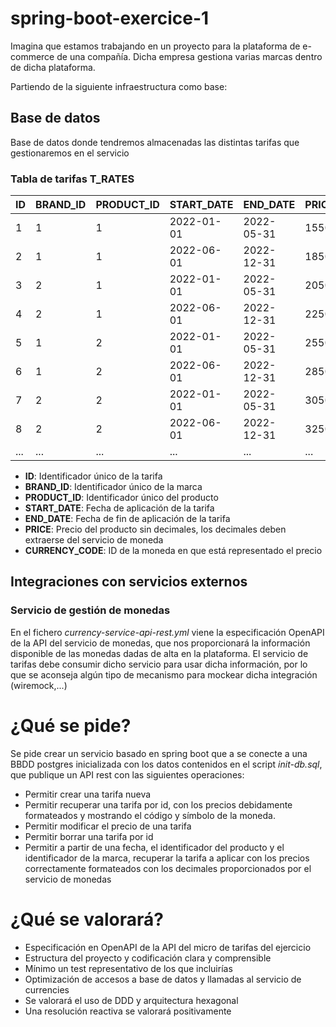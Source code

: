# spring-boot-exercice-1

Imagina que estamos trabajando en un proyecto para la plataforma de e-commerce de una compañía. Dicha empresa gestiona varias marcas dentro de dicha plataforma.

Partiendo de la siguiente infraestructura como base:

## Base de datos

Base de datos donde tendremos almacenadas las distintas tarifas que gestionaremos en el servicio

### Tabla de tarifas **T_RATES**

| ID | BRAND_ID | PRODUCT_ID | START_DATE | END_DATE   | PRICE | CURRENCY_CODE |
|----| -------- | ---------- | ---------- | ---------- | ----- | ------------- |
| 1  | 1        | 1          | 2022-01-01 | 2022-05-31 | 1550 | EUR           |
| 2  | 1        | 1          | 2022-06-01 | 2022-12-31 | 1850 | USD           |
| 3  | 2        | 1          | 2022-01-01 | 2022-05-31 | 2050 | EUR           |
| 4  | 2        | 1          | 2022-06-01 | 2022-12-31 | 2250 | USD           |
| 5  | 1        | 2          | 2022-01-01 | 2022-05-31 | 2550 | EUR           |
| 6  | 1        | 2          | 2022-06-01 | 2022-12-31 | 2850 | USD           |
| 7  | 2        | 2          | 2022-01-01 | 2022-05-31 | 3050 | EUR           |
| 8  | 2        | 2          | 2022-06-01 | 2022-12-31 | 3250 | USD           |
| ...| ...      | ...        | ...        | ...        | ...  | ...           |

* **ID**: Identificador único de la tarifa
* **BRAND_ID**: Identificador único de la marca
* **PRODUCT_ID**: Identificador único del producto
* **START_DATE**: Fecha de aplicación de la tarifa
* **END_DATE**: Fecha de fin de aplicación de la tarifa
* **PRICE**: Precio del producto sin decimales, los decimales deben extraerse del servicio de moneda
* **CURRENCY_CODE**: ID de la moneda en que está representado el precio

## Integraciones con servicios externos

### Servicio de gestión de monedas

En el fichero *currency-service-api-rest.yml* viene la especificación OpenAPI de la API del servicio de monedas, que nos proporcionará la información disponible de las monedas dadas de alta en la plataforma. El servicio de tarifas debe consumir dicho servicio para usar dicha información, por lo que se aconseja algún tipo de mecanismo para mockear dicha integración (wiremock,...)

# ¿Qué se pide?
Se pide crear un servicio basado en spring boot que a se conecte a una BBDD postgres inicializada con los datos contenidos en el script *init-db.sql*, que publique un API rest con las siguientes operaciones:

* Permitir crear una tarifa nueva
* Permitir recuperar una tarifa por id, con los precios debidamente formateados y mostrando el código y símbolo de la moneda.
* Permitir modificar el precio de una tarifa
* Permitir borrar una tarifa por id
* Permitir a partir de una fecha, el identificador del producto y el identificador de la marca, recuperar la tarifa a aplicar con los precios correctamente formateados con los decimales proporcionados por el servicio de monedas

# ¿Qué se valorará?

* Especificación en OpenAPI de la API del micro de tarifas del ejercicio
* Estructura del proyecto y codificación clara y comprensible
* Mínimo un test representativo de los que incluirías
* Optimización de accesos a base de datos y llamadas al servicio de currencies
* Se valorará el uso de DDD y arquitectura hexagonal
* Una resolución reactiva se valorará positivamente